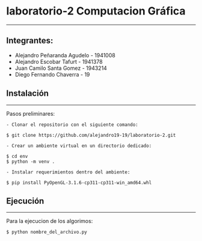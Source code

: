 # laboratorio-2 Computacion Gráfica
***
## Integrantes: 
  * Alejandro Peñaranda Agudelo - 1941008
  * Alejandro Escobar Tafurt - 1941378
  * Juan Camilo Santa Gomez - 1943214
  * Diego Fernando Chaverra - 19

## Instalación
***
Pasos preliminares:
```
- Clonar el repositorio con el siguiente comando:

$ git clone https://github.com/alejandro19-19/laboratorio-2.git

- Crear un ambiente virtual en un directorio dedicado:

$ cd env
$ python -m venv .

- Instalar requerimientos dentro del ambiente:

$ pip install PyOpenGL-3.1.6-cp311-cp311-win_amd64.whl

```
## Ejecución
***
Para la ejecucion de los algorimos:
```
$ python nombre_del_archivo.py
```


